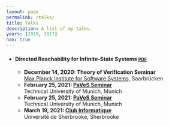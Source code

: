 ```yaml
---
layout: page
permalink: /talks/
title: Talks
description: A list of my talks.
years: [2019, 2017]
nav: true
---
```


<div class="talks">
<ul>
  <li>
  <h4>Directed Reachability for Infinite-State Systems <small><a href="/assets/pdf/talks/directed-reachability/2020-mpi.pdf"><i class="fas fa-file-pdf"></i>PDF</a></small></h4>
  <ul>
    <li>
      <span><strong>December 14, 2020: Theory of Verification Seminar</strong></span>
      <br>
      <a href="https://www.mpi-sws.org/">Max Planck Institute for Software Systems,</a> Saarbrücken
      <br>
    </li>
    <li>
      <span><strong>February 25, 2021: <a href="https://paves.model.in.tum.de/">PaVeS Seminar</a></strong></span>
      <br>
      Technical University of Munich, Munich
      <br>
    </li>
    <li>
      <span><strong>February 25, 2021: <a href="https://paves.model.in.tum.de/">PaVeS Seminar</a></strong></span>
      <br>
      Technical University of Munich, Munich
      <br>
    </li>
    <li>
      <span><strong>March 19, 2021: <a href="https://www.usherbrooke.ca/informatique/recherche/club-informatique/">Club Informatique</a></strong></span>
      <br>
      Université de Sherbrooke, Sherbrooke
      <br>
    </li>
  </ul>
  </li>
</ul>

</div>
